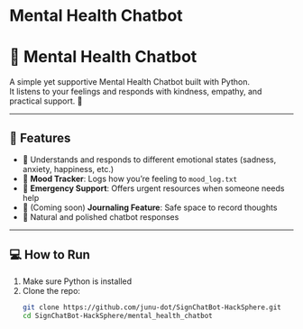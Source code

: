 # Mental Health Chatbot
# 🧠 Mental Health Chatbot

A simple yet supportive Mental Health Chatbot built with Python.  
It listens to your feelings and responds with kindness, empathy, and practical support. 💙

---

## 🌟 Features

- 🤖 Understands and responds to different emotional states (sadness, anxiety, happiness, etc.)
- 🧭 **Mood Tracker**: Logs how you’re feeling to `mood_log.txt`
- 🚨 **Emergency Support**: Offers urgent resources when someone needs help
- 📓 (Coming soon) **Journaling Feature**: Safe space to record thoughts
- 💬 Natural and polished chatbot responses

---

## 💻 How to Run

1. Make sure Python is installed
2. Clone the repo:
   ```bash
   git clone https://github.com/junu-dot/SignChatBot-HackSphere.git
   cd SignChatBot-HackSphere/mental_health_chatbot

